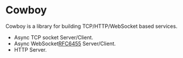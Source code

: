 # Cowboy
Cowboy is a library for building TCP/HTTP/WebSocket based services.

- Async TCP socket Server/Client.
- Async WebSocket[RFC6455](https://tools.ietf.org/html/rfc6455) Server/Client.
- HTTP Server.

